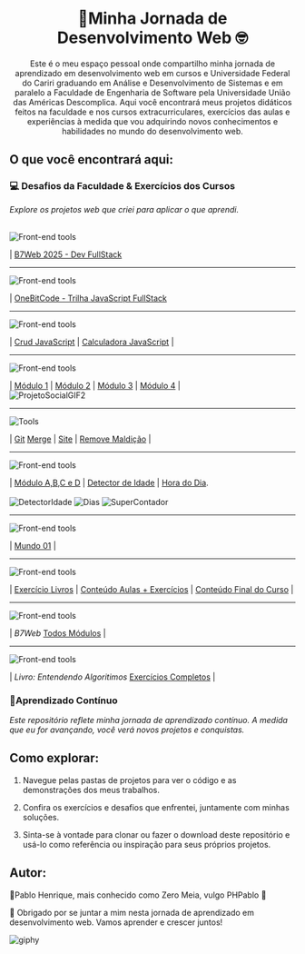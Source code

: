 <h1 align="center">🚀Minha Jornada de Desenvolvimento Web 🤓</h1>

<p align="center">Este é o meu espaço pessoal onde compartilho minha jornada de aprendizado em desenvolvimento web em cursos e Universidade Federal do Cariri graduando em Análise e Desenvolvimento de Sistemas e em paralelo a Faculdade de Engenharia de Software pela Universidade União das Américas Descomplica. Aqui você encontrará meus projetos didáticos feitos na faculdade e nos cursos extracurriculares, exercícios das aulas e experiências à medida que vou adquirindo novos conhecimentos e habilidades no mundo do desenvolvimento web.<p/>

## O que você encontrará aqui:
### 💻 **Desafios da Faculdade & Exercícios dos Cursos**
*Explore os projetos web que criei para aplicar o que aprendi.* <br> <br>

<img alt="Front-end tools" title="Front-end" src="https://skillicons.dev/icons?i=devto"/>

| [B7Web 2025 - Dev FullStack](https://github.com/phpablo/B7Web_2025.git)
<hr>

<img alt="Front-end tools" title="Front-end" src="https://skillicons.dev/icons?i=js"/>

| [OneBitCode - Trilha JavaScript FullStack](https://github.com/phpablo/OneBitcode.git)
<hr>

<img alt="Front-end tools" title="Front-end" src="https://skillicons.dev/icons?i=devto"/>

| [Crud JavaScript](https://github.com/phpablo/desafio-crud-js) | [Calculadora JavaScript](https://github.com/phpablo/desafio-calculadora-js) |
<hr>

<img alt="Front-end tools" title="Front-end" src="https://skillicons.dev/icons?i=html,css"/>

| [Módulo 1](https://github.com/phpablo/Mod1_HTML5-CSS3/tree/main/Exerc%C3%ADcios) |
[Módulo 2](https://github.com/phpablo/Mod2_HTML5-CSS3) |
[Módulo 3](https://github.com/phpablo/Mod3_HTML5-CSS3) |
[Módulo 4](https://github.com/phpablo/Mod4_HTML5-CSS3) | <br/>
![ProjetoSocialGIF2](https://github.com/phpablo/Minha-Jornada-Dev-WEB/assets/13618424/a8115b18-a761-40b3-99b3-c7a4e69f430b)


<hr>
<img alt="Tools" title="Tools" src="https://skillicons.dev/icons?i=github,git"/>

| [Git](https://github.com/phpablo/Projetogit)
[Merge](https://github.com/phpablo/testando-merge) | 
[Site](https://github.com/phpablo/projeto-site) | 
[Remove Maldição](https://github.com/phpablo/Hello-World) |
<hr>



<img alt="Front-end tools" title="Front-end" src="https://skillicons.dev/icons?i=js"/>

| [Módulo A,B,C e D](https://github.com/phpablo/CursoJs.git)
| [Detector de Idade](https://github.com/phpablo/CursoJs/tree/main/Aula014_Exercicios2)
| [Hora do Dia](https://github.com/phpablo/Mod4_HTML5-CSS3). <br/><br/>
![DetectorIdade](https://github.com/phpablo/Minha-Jornada-Dev-WEB/assets/13618424/64194d64-66f7-4f0d-8e5a-d1624e9c8927) 
![Dias](https://github.com/phpablo/Minha-Jornada-Dev-WEB/assets/13618424/2eb54906-7fe3-4d2e-b8a6-c6ce2fcb1b3d)
![SuperContador](https://github.com/phpablo/Minha-Jornada-Dev-WEB/assets/13618424/5f541bf2-ad17-473a-b1e2-86fa22ef67f8)
<hr>
<img alt="Front-end tools" title="Front-end" src="https://skillicons.dev/icons?i=python"/>

| [Mundo 01](https://github.com/phpablo/python-3.git) |

<hr>

<img alt="Front-end tools" title="Front-end" src="https://skillicons.dev/icons?i=php"/>

| [Exercício Livros](https://github.com/phpablo/ProjetoLivro) | 
[Conteúdo Aulas + Exercícios](https://github.com/phpablo/PHP-Orientado-a-Objetos.git) | 
[Conteúdo Final do Curso](https://github.com/phpablo/Curso-PHP-POO.git) |

<hr>


<img alt="Front-end tools" title="Front-end" src="https://skillicons.dev/icons?i=php&theme=light"/>

| <em>B7Web</em> [Todos Módulos](https://github.com/phpablo/b7webphp.git) | 

<hr>


<img alt="Front-end tools" title="Front-end" src="https://skillicons.dev/icons?i=php&theme=light"/>

| <em>Livro: Entendendo Algoritimos </em> [Exercícios Completos](https://github.com/phpablo/exercicios-livro-entendendo-algoritmos.git) | 


### 🚧Aprendizado Contínuo

*Este repositório reflete minha jornada de aprendizado contínuo. A medida que eu for avançando, você verá novos projetos e conquistas.*

## Como explorar:

1. Navegue pelas pastas de projetos para ver o código e as demonstrações dos meus trabalhos.

2. Confira os exercícios e desafios que enfrentei, juntamente com minhas soluções.

3. Sinta-se à vontade para clonar ou fazer o download deste repositório e usá-lo como referência ou inspiração para seus próprios projetos.


## Autor:

🚀Pablo Henrique, mais conhecido como Zero Meia, vulgo PHPablo 🥇

🧠 Obrigado por se juntar a mim nesta jornada de aprendizado em desenvolvimento web. Vamos aprender e crescer juntos!

![giphy](https://github.com/phpablo/Minha-Jornada-Dev-WEB/assets/13618424/6b730159-d20d-4ead-b4cb-3d6f51d73e42)
